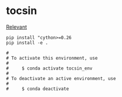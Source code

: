 # tocsin
[Relevant](https://www.merriam-webster.com/dictionary/tocsin)

```
pip install "cython>=0.26
pip install -e .
```

```
#
# To activate this environment, use
#
#     $ conda activate tocsin_env
#
# To deactivate an active environment, use
#
#     $ conda deactivate
```
